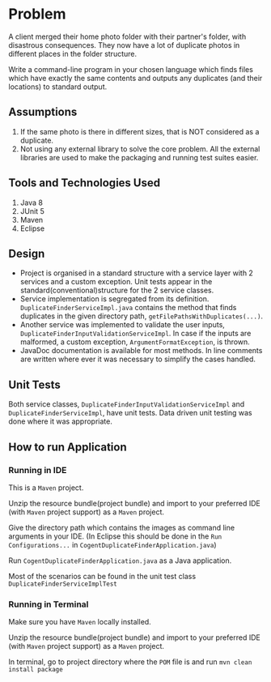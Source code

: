 # Problem
A client merged their home photo folder with their partner's folder, with disastrous consequences. They now have a lot of duplicate photos in different places in the folder structure.

Write a command-line program in your chosen language which finds files which have exactly the same contents and outputs any duplicates (and their locations) to standard output.

## Assumptions

1. If the same photo is there in different sizes, that is NOT considered as a duplicate.
2. Not using any external library to solve the core problem. All the external libraries are used to make the packaging and running test suites easier.

## Tools and Technologies Used

1. Java 8
2. JUnit 5
3. Maven
4. Eclipse

## Design

- Project is organised in a standard structure with a service layer with 2 services and a custom exception. Unit tests appear in the standard(conventional)structure for the 2 service classes.
- Service implementation is segregated from its definition. ```DuplicateFinderServiceImpl.java``` contains the method that finds duplicates in the given directory path,
```getFilePathsWithDuplicates(...)```.
- Another service was implemented to validate the user inputs,
```DuplicateFinderInputValidationServiceImpl```. In case if the inputs are malformed, a custom exception, ```ArgumentFormatException```, is thrown.
- JavaDoc documentation is available for most methods. In line comments are written where ever it was necessary to simplify the cases handled.

## Unit Tests
Both service classes, ```DuplicateFinderInputValidationServiceImpl``` and ```DuplicateFinderServiceImpl```, have unit tests. Data driven unit testing was done where it was appropriate.

## How to run Application
### Running in IDE
This is a ```Maven``` project.

Unzip the resource bundle(project bundle) and import to your preferred IDE (with ```Maven``` project support) as a ```Maven``` project.

Give the directory path which contains the images as command line arguments in your IDE. (In Eclipse this should be done in the ```Run Configurations...``` in ```CogentDuplicateFinderApplication.java```)

Run ```CogentDuplicateFinderApplication.java``` as a Java application.

Most of the scenarios can be found in the unit test class ```DuplicateFinderServiceImplTest```

### Running in Terminal

Make sure you have ```Maven``` locally installed.

Unzip the resource bundle(project bundle) and import to your preferred IDE (with ```Maven``` project support) as a ```Maven``` project.

In terminal, go to project directory where the ```POM``` file is and run ```mvn clean install package```

